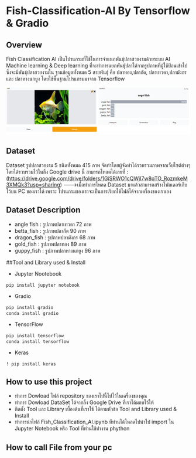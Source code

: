 # Fish-Classification-AI By Tensorflow & Gradio
## Overview
Fish Classification AI เป็นโปรแกรมที่ใช้ในการจำแนกพันธุ์ปลาสวยงามด้วยระบบ AI Machine learning &amp; Deep learning ที่จะทำการแยกพันธุ์ปลาได้จากรูปภาพที่ผู้ใช้ป้อนเข้าไป ซึ่งจะมีพันธุ์ปลาสวยงามใน ฐานข้อมูลทั้งหมด 5 สายพันธุ์ คือ ปลาทอง,ปลากัด, ปลาเทวดา,ปลามังกร และ ปลาหางนกยูง โดยใช้พื้นฐานโปรแกรมมาจาก Tensorflow

![alt text](https://github.com/Naphat2543/Fish-Classification-AI/blob/main/img/AIclassification.PNG)

## Dataset
Dataset รูปปลาสวยงาม 5 ชนิดทั้งหมด 415 ภาพ จัดทำโดยผู้จัดทำได้รวบรวมภาพจากเว็บไซต์ต่างๆ โดยได้รวบรวมไว้ในลิ้ง Google drive นี้ สามารถโหลดได้เลยที่ : (https://drive.google.com/drive/folders/1GiSRWO1cQWjI7w8qTO_RozmkeM3XMQk3?usp=sharing)
--->เมื่อทำการโหลด Dataset มาแล้วสามารถสร้างโฟลเดอร์เก็บไว้บน PC ของเราได้ เพราะ โปรแกรมของเราจะเป็นการเรียกใช้ไฟล์ได้จากเครื่องของเราเอง

## Dataset Description
- angle fish : รูปภาพปลาเทวดา 72 ภาพ
- betta_fish : รูปภาพปลากัด 90 ภาพ
- dragon_fish : รูปภาพปลามังกร 68 ภาพ
- gold_fish : รูปภาพปลาทอง 89 ภาพ
- guppy_fish : รูปภาพปลาหางนกยูง 96 ภาพ

##Tool and Library used & Install 

- Jupyter Nootebook
```
pip install jupyter notebook 
```
- Gradio
```
pip install gradio
conda install gradio
```
- TensorFlow
```
pip install tensorflow
conda install tensorflow
```
- Keras
```
! pip install keras
```
## How to use this project
- ทำการ Dowload ไฟล์ repository ของเราไปนี้ไปไว้ในเครื่องของคุณ
- ทำการ Dowload DataSet ได้จากลิ้ง Google Drive ที่เราได้มอบไว้ให้
- ติดตั้ง Tool และ Library เบื้องต้นที่เราใช้  ได้ตามหัวข้อ Tool and Library used & Install 
- ทำการนำไฟล์ Fish_Classification_AI.ipynb ทีท่านได้โหลดไปนำไป import ใน Jupyter Notebook หรือ Tool ที่ท่านใช้ทำงาน phython 
## How to call File from your pc




